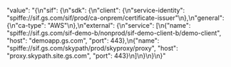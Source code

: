  "value": "{\n\"sif\": {\n\"sdk\": {\n\"client\": {\n\"service-identity\": \"spiffe://sif.gs.com/sif/prod/ca-onprem/certificate-issuer\"\n},\n\"general\": {\n\"ca-type\": \"AWS\"\n},\n\"external\": {\n\"service\": [\n{\"name\": \"spiffe://sif.gs.com/sif-demo-b/nonprod/sif-demo-client-b/demo-client\", \"host\": \"demoapp.gs.com\", \"port\": 443},\n{\"name\": \"spiffe://sif.gs.com/skypath/prod/skyproxy/proxy\", \"host\": \"proxy.skypath.site.gs.com\", \"port\": 443}\n]\n}\n}\n}"
